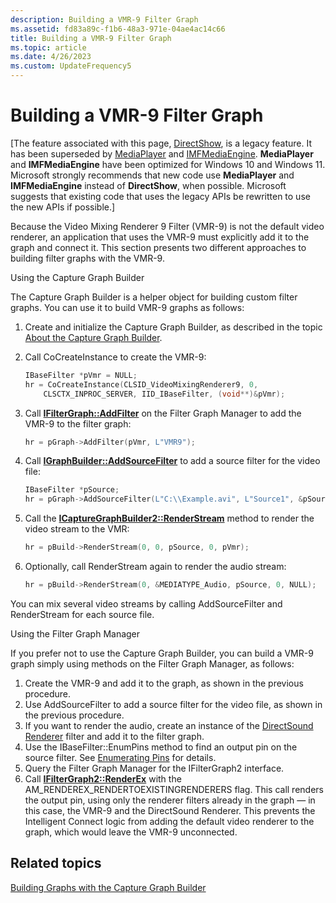 ```yaml
---
description: Building a VMR-9 Filter Graph
ms.assetid: fd83a89c-f1b6-48a3-971e-04ae4ac14c66
title: Building a VMR-9 Filter Graph
ms.topic: article
ms.date: 4/26/2023
ms.custom: UpdateFrequency5
---
```


# Building a VMR-9 Filter Graph

\[The feature associated with this page, [DirectShow](/windows/win32/directshow/directshow), is a legacy feature. It has been superseded by [MediaPlayer](/uwp/api/Windows.Media.Playback.MediaPlayer) and [IMFMediaEngine](/windows/win32/api/mfmediaengine/nn-mfmediaengine-imfmediaengine). **MediaPlayer** and **IMFMediaEngine** have been optimized for Windows 10 and Windows 11. Microsoft strongly recommends that new code use **MediaPlayer** and **IMFMediaEngine** instead of **DirectShow**, when possible. Microsoft suggests that existing code that uses the legacy APIs be rewritten to use the new APIs if possible.\]

Because the Video Mixing Renderer 9 Filter (VMR-9) is not the default video renderer, an application that uses the VMR-9 must explicitly add it to the graph and connect it. This section presents two different approaches to building filter graphs with the VMR-9.

Using the Capture Graph Builder

The Capture Graph Builder is a helper object for building custom filter graphs. You can use it to build VMR-9 graphs as follows:

1.  Create and initialize the Capture Graph Builder, as described in the topic [About the Capture Graph Builder](about-the-capture-graph-builder.md).
2.  Call CoCreateInstance to create the VMR-9:
    ```C++
    IBaseFilter *pVmr = NULL;
    hr = CoCreateInstance(CLSID_VideoMixingRenderer9, 0, 
        CLSCTX_INPROC_SERVER, IID_IBaseFilter, (void**)&pVmr);
    ```

    

3.  Call [**IFilterGraph::AddFilter**](/windows/desktop/api/Strmif/nf-strmif-ifiltergraph-addfilter) on the Filter Graph Manager to add the VMR-9 to the filter graph:
    ```C++
    hr = pGraph->AddFilter(pVmr, L"VMR9");
    ```

    

4.  Call [**IGraphBuilder::AddSourceFilter**](/windows/desktop/api/Strmif/nf-strmif-igraphbuilder-addsourcefilter) to add a source filter for the video file:
    ```C++
    IBaseFilter *pSource;
    hr = pGraph->AddSourceFilter(L"C:\\Example.avi", L"Source1", &pSource);
    ```

    

5.  Call the [**ICaptureGraphBuilder2::RenderStream**](/windows/desktop/api/Strmif/nf-strmif-icapturegraphbuilder2-renderstream) method to render the video stream to the VMR:
    ```C++
    hr = pBuild->RenderStream(0, 0, pSource, 0, pVmr);  
    ```

    

6.  Optionally, call RenderStream again to render the audio stream:
    ```C++
    hr = pBuild->RenderStream(0, &MEDIATYPE_Audio, pSource, 0, NULL);
    ```

    

You can mix several video streams by calling AddSourceFilter and RenderStream for each source file.

Using the Filter Graph Manager

If you prefer not to use the Capture Graph Builder, you can build a VMR-9 graph simply using methods on the Filter Graph Manager, as follows:

1.  Create the VMR-9 and add it to the graph, as shown in the previous procedure.
2.  Use AddSourceFilter to add a source filter for the video file, as shown in the previous procedure.
3.  If you want to render the audio, create an instance of the [DirectSound Renderer](directsound-renderer-filter.md) filter and add it to the filter graph.
4.  Use the IBaseFilter::EnumPins method to find an output pin on the source filter. See [Enumerating Pins](enumerating-pins.md) for details.
5.  Query the Filter Graph Manager for the IFilterGraph2 interface.
6.  Call [**IFilterGraph2::RenderEx**](/windows/desktop/api/Strmif/nf-strmif-ifiltergraph2-renderex) with the AM\_RENDEREX\_RENDERTOEXISTINGRENDERERS flag. This call renders the output pin, using only the renderer filters already in the graph — in this case, the VMR-9 and the DirectSound Renderer. This prevents the Intelligent Connect logic from adding the default video renderer to the graph, which would leave the VMR-9 unconnected.

## Related topics

<dl> <dt>

[Building Graphs with the Capture Graph Builder](building-graphs-with-the-capture-graph-builder.md)
</dt> </dl>

 

 



